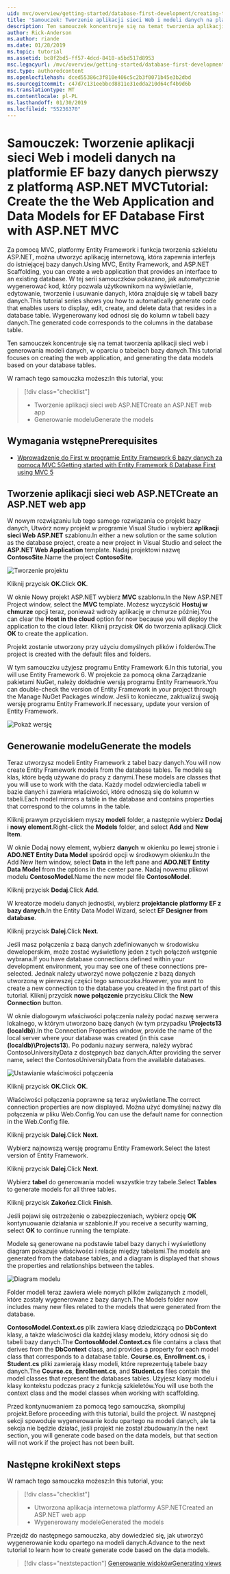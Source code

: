 ```yaml
---
uid: mvc/overview/getting-started/database-first-development/creating-the-web-application
title: 'Samouczek: Tworzenie aplikacji sieci Web i modeli danych na platformie EF bazy danych pierwszy z platformą ASP.NET MVC'
description: Ten samouczek koncentruje się na temat tworzenia aplikacji sieci web i generowania modeli danych, w oparciu o tabelach bazy danych.
author: Rick-Anderson
ms.author: riande
ms.date: 01/28/2019
ms.topic: tutorial
ms.assetid: bc8f2bd5-ff57-4dcd-8418-a5bd517d8953
msc.legacyurl: /mvc/overview/getting-started/database-first-development/creating-the-web-application
msc.type: authoredcontent
ms.openlocfilehash: dced55386c3f810e406c5c2b3f0071b45e3b2dbd
ms.sourcegitcommit: c47d7c131eebbcd8811e31edda210d64cf4b9d6b
ms.translationtype: MT
ms.contentlocale: pl-PL
ms.lasthandoff: 01/30/2019
ms.locfileid: "55236370"
---
```

# <a name="tutorial-create-the-the-web-application-and-data-models-for-ef-database-first-with-aspnet-mvc"></a><span data-ttu-id="515d5-103">Samouczek: Tworzenie aplikacji sieci Web i modeli danych na platformie EF bazy danych pierwszy z platformą ASP.NET MVC</span><span class="sxs-lookup"><span data-stu-id="515d5-103">Tutorial: Create the the Web Application and Data Models for EF Database First with ASP.NET MVC</span></span>

 <span data-ttu-id="515d5-104">Za pomocą MVC, platformy Entity Framework i funkcja tworzenia szkieletu ASP.NET, można utworzyć aplikację internetową, która zapewnia interfejs do istniejącej bazy danych.</span><span class="sxs-lookup"><span data-stu-id="515d5-104">Using MVC, Entity Framework, and ASP.NET Scaffolding, you can create a web application that provides an interface to an existing database.</span></span> <span data-ttu-id="515d5-105">W tej serii samouczków pokazano, jak automatycznie wygenerować kod, który pozwala użytkownikom na wyświetlanie, edytowanie, tworzenie i usuwanie danych, która znajduje się w tabeli bazy danych.</span><span class="sxs-lookup"><span data-stu-id="515d5-105">This tutorial series shows you how to automatically generate code that enables users to display, edit, create, and delete data that resides in a database table.</span></span> <span data-ttu-id="515d5-106">Wygenerowany kod odnosi się do kolumn w tabeli bazy danych.</span><span class="sxs-lookup"><span data-stu-id="515d5-106">The generated code corresponds to the columns in the database table.</span></span>

<span data-ttu-id="515d5-107">Ten samouczek koncentruje się na temat tworzenia aplikacji sieci web i generowania modeli danych, w oparciu o tabelach bazy danych.</span><span class="sxs-lookup"><span data-stu-id="515d5-107">This tutorial focuses on creating the web application, and generating the data models based on your database tables.</span></span>

<span data-ttu-id="515d5-108">W ramach tego samouczka możesz:</span><span class="sxs-lookup"><span data-stu-id="515d5-108">In this tutorial, you:</span></span>

> [!div class="checklist"]
> * <span data-ttu-id="515d5-109">Tworzenie aplikacji sieci web ASP.NET</span><span class="sxs-lookup"><span data-stu-id="515d5-109">Create an ASP.NET web app</span></span>
> * <span data-ttu-id="515d5-110">Generowanie modelu</span><span class="sxs-lookup"><span data-stu-id="515d5-110">Generate the models</span></span>

## <a name="prerequisites"></a><span data-ttu-id="515d5-111">Wymagania wstępne</span><span class="sxs-lookup"><span data-stu-id="515d5-111">Prerequisites</span></span>

* [<span data-ttu-id="515d5-112">Wprowadzenie do First w programie Entity Framework 6 bazy danych za pomocą MVC 5</span><span class="sxs-lookup"><span data-stu-id="515d5-112">Getting started with Entity Framework 6 Database First using MVC 5</span></span>](setting-up-database.md)

## <a name="create-an-aspnet-web-app"></a><span data-ttu-id="515d5-113">Tworzenie aplikacji sieci web ASP.NET</span><span class="sxs-lookup"><span data-stu-id="515d5-113">Create an ASP.NET web app</span></span>

<span data-ttu-id="515d5-114">W nowym rozwiązaniu lub tego samego rozwiązania co projekt bazy danych, Utwórz nowy projekt w programie Visual Studio i wybierz **aplikacji sieci Web ASP.NET** szablonu.</span><span class="sxs-lookup"><span data-stu-id="515d5-114">In either a new solution or the same solution as the database project, create a new project in Visual Studio and select the **ASP.NET Web Application** template.</span></span> <span data-ttu-id="515d5-115">Nadaj projektowi nazwę **ContosoSite**.</span><span class="sxs-lookup"><span data-stu-id="515d5-115">Name the project **ContosoSite**.</span></span>

![Tworzenie projektu](creating-the-web-application/_static/image1.png)

<span data-ttu-id="515d5-117">Kliknij przycisk **OK**.</span><span class="sxs-lookup"><span data-stu-id="515d5-117">Click **OK**.</span></span>

<span data-ttu-id="515d5-118">W oknie Nowy projekt ASP.NET wybierz **MVC** szablonu.</span><span class="sxs-lookup"><span data-stu-id="515d5-118">In the New ASP.NET Project window, select the **MVC** template.</span></span> <span data-ttu-id="515d5-119">Możesz wyczyścić **Hostuj w chmurze** opcji teraz, ponieważ wdroży aplikację w chmurze później.</span><span class="sxs-lookup"><span data-stu-id="515d5-119">You can clear the **Host in the cloud** option for now because you will deploy the application to the cloud later.</span></span> <span data-ttu-id="515d5-120">Kliknij przycisk **OK** do tworzenia aplikacji.</span><span class="sxs-lookup"><span data-stu-id="515d5-120">Click **OK** to create the application.</span></span>

<span data-ttu-id="515d5-121">Projekt zostanie utworzony przy użyciu domyślnych plików i folderów.</span><span class="sxs-lookup"><span data-stu-id="515d5-121">The project is created with the default files and folders.</span></span>

<span data-ttu-id="515d5-122">W tym samouczku użyjesz programu Entity Framework 6.</span><span class="sxs-lookup"><span data-stu-id="515d5-122">In this tutorial, you will use Entity Framework 6.</span></span> <span data-ttu-id="515d5-123">W projekcie za pomocą okna Zarządzanie pakietami NuGet, należy dokładnie wersją programu Entity Framework.</span><span class="sxs-lookup"><span data-stu-id="515d5-123">You can double-check the version of Entity Framework in your project through the Manage NuGet Packages window.</span></span> <span data-ttu-id="515d5-124">Jeśli to konieczne, zaktualizuj swoją wersję programu Entity Framework.</span><span class="sxs-lookup"><span data-stu-id="515d5-124">If necessary, update your version of Entity Framework.</span></span>

![Pokaż wersję](creating-the-web-application/_static/image3.png)

## <a name="generate-the-models"></a><span data-ttu-id="515d5-126">Generowanie modelu</span><span class="sxs-lookup"><span data-stu-id="515d5-126">Generate the models</span></span>

<span data-ttu-id="515d5-127">Teraz utworzysz modeli Entity Framework z tabel bazy danych.</span><span class="sxs-lookup"><span data-stu-id="515d5-127">You will now create Entity Framework models from the database tables.</span></span> <span data-ttu-id="515d5-128">Te modele są klas, które będą używane do pracy z danymi.</span><span class="sxs-lookup"><span data-stu-id="515d5-128">These models are classes that you will use to work with the data.</span></span> <span data-ttu-id="515d5-129">Każdy model odzwierciedla tabeli w bazie danych i zawiera właściwości, które odnoszą się do kolumn w tabeli.</span><span class="sxs-lookup"><span data-stu-id="515d5-129">Each model mirrors a table in the database and contains properties that correspond to the columns in the table.</span></span>

<span data-ttu-id="515d5-130">Kliknij prawym przyciskiem myszy **modeli** folder, a następnie wybierz **Dodaj** i **nowy element**.</span><span class="sxs-lookup"><span data-stu-id="515d5-130">Right-click the **Models** folder, and select **Add** and **New Item**.</span></span>

<span data-ttu-id="515d5-131">W oknie Dodaj nowy element, wybierz **danych** w okienku po lewej stronie i **ADO.NET Entity Data Model** spośród opcji w środkowym okienku.</span><span class="sxs-lookup"><span data-stu-id="515d5-131">In the Add New Item window, select **Data** in the left pane and **ADO.NET Entity Data Model** from the options in the center pane.</span></span> <span data-ttu-id="515d5-132">Nadaj nowemu plikowi modelu **ContosoModel**.</span><span class="sxs-lookup"><span data-stu-id="515d5-132">Name the new model file **ContosoModel**.</span></span>

<span data-ttu-id="515d5-133">Kliknij przycisk **Dodaj**.</span><span class="sxs-lookup"><span data-stu-id="515d5-133">Click **Add**.</span></span>

<span data-ttu-id="515d5-134">W kreatorze modelu danych jednostki, wybierz **projektancie platformy EF z bazy danych**.</span><span class="sxs-lookup"><span data-stu-id="515d5-134">In the Entity Data Model Wizard, select **EF Designer from database**.</span></span>

<span data-ttu-id="515d5-135">Kliknij przycisk **Dalej**.</span><span class="sxs-lookup"><span data-stu-id="515d5-135">Click **Next**.</span></span>

<span data-ttu-id="515d5-136">Jeśli masz połączenia z bazą danych zdefiniowanych w środowisku deweloperskim, może zostać wyświetlony jeden z tych połączeń wstępnie wybrana.</span><span class="sxs-lookup"><span data-stu-id="515d5-136">If you have database connections defined within your development environment, you may see one of these connections pre-selected.</span></span> <span data-ttu-id="515d5-137">Jednak należy utworzyć nowe połączenie z bazą danych utworzoną w pierwszej części tego samouczka.</span><span class="sxs-lookup"><span data-stu-id="515d5-137">However, you want to create a new connection to the database you created in the first part of this tutorial.</span></span> <span data-ttu-id="515d5-138">Kliknij przycisk **nowe połączenie** przycisku.</span><span class="sxs-lookup"><span data-stu-id="515d5-138">Click the **New Connection** button.</span></span>

<span data-ttu-id="515d5-139">W oknie dialogowym właściwości połączenia należy podać nazwę serwera lokalnego, w którym utworzono bazę danych (w tym przypadku **\Projects13 (localdb)**).</span><span class="sxs-lookup"><span data-stu-id="515d5-139">In the Connection Properties window, provide the name of the local server where your database was created (in this case **(localdb)\Projects13**).</span></span> <span data-ttu-id="515d5-140">Po podaniu nazwy serwera, należy wybrać ContosoUniversityData z dostępnych baz danych.</span><span class="sxs-lookup"><span data-stu-id="515d5-140">After providing the server name, select the ContosoUniversityData from the available databases.</span></span>

![Ustawianie właściwości połączenia](creating-the-web-application/_static/image8.png)

<span data-ttu-id="515d5-142">Kliknij przycisk **OK**.</span><span class="sxs-lookup"><span data-stu-id="515d5-142">Click **OK**.</span></span>

<span data-ttu-id="515d5-143">Właściwości połączenia poprawne są teraz wyświetlane.</span><span class="sxs-lookup"><span data-stu-id="515d5-143">The correct connection properties are now displayed.</span></span> <span data-ttu-id="515d5-144">Można użyć domyślnej nazwy dla połączenia w pliku Web.Config.</span><span class="sxs-lookup"><span data-stu-id="515d5-144">You can use the default name for connection in the Web.Config file.</span></span>

<span data-ttu-id="515d5-145">Kliknij przycisk **Dalej**.</span><span class="sxs-lookup"><span data-stu-id="515d5-145">Click **Next**.</span></span>

<span data-ttu-id="515d5-146">Wybierz najnowszą wersję programu Entity Framework.</span><span class="sxs-lookup"><span data-stu-id="515d5-146">Select the latest version of Entity Framework.</span></span>

<span data-ttu-id="515d5-147">Kliknij przycisk **Dalej**.</span><span class="sxs-lookup"><span data-stu-id="515d5-147">Click **Next**.</span></span>

<span data-ttu-id="515d5-148">Wybierz **tabel** do generowania modeli wszystkie trzy tabele.</span><span class="sxs-lookup"><span data-stu-id="515d5-148">Select **Tables** to generate models for all three tables.</span></span>

<span data-ttu-id="515d5-149">Kliknij przycisk **Zakończ**.</span><span class="sxs-lookup"><span data-stu-id="515d5-149">Click **Finish**.</span></span>

<span data-ttu-id="515d5-150">Jeśli pojawi się ostrzeżenie o zabezpieczeniach, wybierz opcję **OK** kontynuowanie działania w szablonie.</span><span class="sxs-lookup"><span data-stu-id="515d5-150">If you receive a security warning, select **OK** to continue running the template.</span></span>

<span data-ttu-id="515d5-151">Modele są generowane na podstawie tabel bazy danych i wyświetlony diagram pokazuje właściwości i relacje między tabelami.</span><span class="sxs-lookup"><span data-stu-id="515d5-151">The models are generated from the database tables, and a diagram is displayed that shows the properties and relationships between the tables.</span></span>

![Diagram modelu](creating-the-web-application/_static/image11.png)

<span data-ttu-id="515d5-153">Folder modeli teraz zawiera wiele nowych plików związanych z modeli, które zostały wygenerowane z bazy danych.</span><span class="sxs-lookup"><span data-stu-id="515d5-153">The Models folder now includes many new files related to the models that were generated from the database.</span></span>

<span data-ttu-id="515d5-154">**ContosoModel.Context.cs** plik zawiera klasę dziedziczącą po **DbContext** klasy, a także właściwości dla każdej klasy modelu, który odnosi się do tabeli bazy danych.</span><span class="sxs-lookup"><span data-stu-id="515d5-154">The **ContosoModel.Context.cs** file contains a class that derives from the **DbContext** class, and provides a property for each model class that corresponds to a database table.</span></span> <span data-ttu-id="515d5-155">**Course.cs**, **Enrollment.cs**, i **Student.cs** pliki zawierają klasy modeli, które reprezentują tabele bazy danych.</span><span class="sxs-lookup"><span data-stu-id="515d5-155">The **Course.cs**, **Enrollment.cs**, and **Student.cs** files contain the model classes that represent the databases tables.</span></span> <span data-ttu-id="515d5-156">Użyjesz klasy modelu i klasy kontekstu podczas pracy z funkcją szkieletów.</span><span class="sxs-lookup"><span data-stu-id="515d5-156">You will use both the context class and the model classes when working with scaffolding.</span></span>

<span data-ttu-id="515d5-157">Przed kontynuowaniem za pomocą tego samouczka, skompiluj projekt.</span><span class="sxs-lookup"><span data-stu-id="515d5-157">Before proceeding with this tutorial, build the project.</span></span> <span data-ttu-id="515d5-158">W następnej sekcji spowoduje wygenerowanie kodu opartego na modeli danych, ale ta sekcja nie będzie działać, jeśli projekt nie został zbudowany.</span><span class="sxs-lookup"><span data-stu-id="515d5-158">In the next section, you will generate code based on the data models, but that section will not work if the project has not been built.</span></span>

## <a name="next-steps"></a><span data-ttu-id="515d5-159">Następne kroki</span><span class="sxs-lookup"><span data-stu-id="515d5-159">Next steps</span></span>

<span data-ttu-id="515d5-160">W ramach tego samouczka możesz:</span><span class="sxs-lookup"><span data-stu-id="515d5-160">In this tutorial, you:</span></span>

> [!div class="checklist"]
> * <span data-ttu-id="515d5-161">Utworzona aplikacja internetowa platformy ASP.NET</span><span class="sxs-lookup"><span data-stu-id="515d5-161">Created an ASP.NET web app</span></span>
> * <span data-ttu-id="515d5-162">Wygenerowany modele</span><span class="sxs-lookup"><span data-stu-id="515d5-162">Generated the models</span></span>

<span data-ttu-id="515d5-163">Przejdź do następnego samouczka, aby dowiedzieć się, jak utworzyć wygenerowanie kodu opartego na modeli danych.</span><span class="sxs-lookup"><span data-stu-id="515d5-163">Advance to the next tutorial to learn how to create generate code based on the data models.</span></span>
> [!div class="nextstepaction"]
> [<span data-ttu-id="515d5-164">Generowanie widoków</span><span class="sxs-lookup"><span data-stu-id="515d5-164">Generating views</span></span>](generating-views.md)